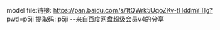 model file:链接: https://pan.baidu.com/s/1tQWrk5UqoZKv-tHddmYTlg?pwd=p5ji 提取码: p5ji 
--来自百度网盘超级会员v4的分享